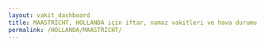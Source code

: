 ```yaml
---
layout: vakit_dashboard
title: MAASTRICHT, HOLLANDA için iftar, namaz vakitleri ve hava durumu - ilçe/eyalet seç
permalink: /HOLLANDA/MAASTRICHT/
---
```


<script type="text/javascript">
  var GLOBAL_COUNTRY = 'HOLLANDA';
  var GLOBAL_CITY = 'MAASTRICHT';
  var GLOBAL_STATE = '';
  var lat = 72;
  var lon = 21;
</script>
